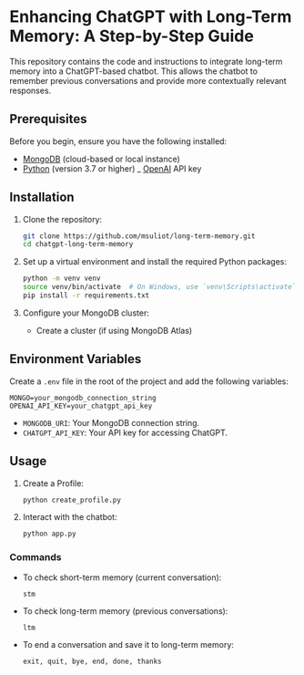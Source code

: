 # Enhancing ChatGPT with Long-Term Memory: A Step-by-Step Guide

This repository contains the code and instructions to integrate long-term memory into a ChatGPT-based chatbot. This allows the chatbot to remember previous conversations and provide more contextually relevant responses.

## Prerequisites

Before you begin, ensure you have the following installed:
- [MongoDB](https://www.mongodb.com/) (cloud-based or local instance)
- [Python](https://www.python.org/) (version 3.7 or higher)
_ [OpenAI](https://platform.openai.com/api-keys) API key

## Installation

1. Clone the repository:
    ```bash
    git clone https://github.com/msuliot/long-term-memory.git
    cd chatgpt-long-term-memory
    ```

2. Set up a virtual environment and install the required Python packages:
    ```bash
    python -m venv venv
    source venv/bin/activate  # On Windows, use `venv\Scripts\activate`
    pip install -r requirements.txt
    ```

3. Configure your MongoDB cluster:
    - Create a cluster (if using MongoDB Atlas)


## Environment Variables

Create a `.env` file in the root of the project and add the following variables:

```plaintext
MONGO=your_mongodb_connection_string
OPENAI_API_KEY=your_chatgpt_api_key
```

- `MONGODB_URI`: Your MongoDB connection string.
- `CHATGPT_API_KEY`: Your API key for accessing ChatGPT.

## Usage

1. Create a Profile:
    ```bash
    python create_profile.py
    ```

2. Interact with the chatbot:
    ```bash
    python app.py
    ```

### Commands

- To check short-term memory (current conversation):
    ```plaintext
    stm
    ```

- To check long-term memory (previous conversations):
    ```plaintext
    ltm
    ```

- To end a conversation and save it to long-term memory:
    ```plaintext
    exit, quit, bye, end, done, thanks
    ```
    
